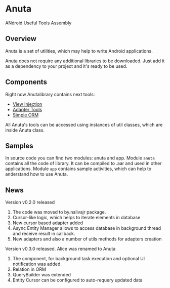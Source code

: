 # Anuta
ANdroid Useful Tools Assembly

## Overview
Anuta is a set of utilities, which may help to write Android applications.

Anuta does not require any additional libraries to be downloaded. Just add it as a dependency to your project and it's ready to be used.

## Components
Right now Anutalibrary contains next tools:
* [View Injection](https://github.com/nalivajr/anuta/wiki/View-Injection)
* [Adapter Tools](https://github.com/nalivajr/anuta/wiki/Anuta-Adapter)
* [Simple ORM](https://github.com/nalivajr/anuta/wiki/Simple-ORM)

All Anuta's tools can be accessed using instances of util classes, which are inside Anuta class. 

## Samples
In source code you can find two modules: anuta and app. Module `anuta` contains all the code of library. It can be compiled to .aar and used in other applications. Module `app` contains sample activities, which can help to anderstand how to use Anuta.

## News
Version v0.2.0 released

1. The code was moved to by.nalivajr package.
2. Cursor-like logic, which helps to iterate elements in database
3. New cursor based adapter added
4. Async Entity Manager allows to access database in background thread and receive result in callback.
5. New adapters and also a number of utils methods for adapters creation

Version v0.3.0 released. Alice was renamed to Anuta
1. The component, for background task execution and optional UI notification was added.
2. Relation in ORM
3. QueryBuilder was extended
4. Entity Cursor can be configured to auto-requery updated data

